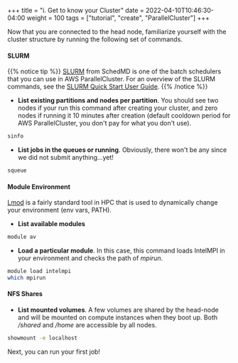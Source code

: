 +++
title = "i. Get to know your Cluster"
date = 2022-04-10T10:46:30-04:00
weight = 100
tags = ["tutorial", "create", "ParallelCluster"]
+++

Now that you are connected to the head node, familiarize yourself with the cluster structure by running the following set of commands.

#### SLURM

{{% notice tip %}}
[SLURM](https://slurm.schedmd.com) from SchedMD is one of the batch schedulers that you can use in AWS ParallelCluster. For an overview of the SLURM commands, see the [SLURM Quick Start User Guide](https://slurm.schedmd.com/quickstart.html).
{{% /notice %}}

- **List existing partitions and nodes per partition**. You should see two nodes if your run this command after creating your cluster, and zero nodes if running it 10 minutes after creation (default cooldown period for AWS ParallelCluster, you don't pay for what you don't use).
```bash
sinfo
```
- **List jobs in the queues or running**. Obviously, there won't be any since we did not submit anything...yet!
```bash
squeue
```

#### Module Environment

[Lmod](https://lmod.readthedocs.io/en/latest/) is a fairly standard tool in HPC that is used to dynamically change your environment (env vars, PATH).

- **List available modules**
```bash
module av
```
- **Load a particular module**. In this case, this command loads IntelMPI in your environment and checks the path of *mpirun*.
```bash
module load intelmpi
which mpirun
```

#### NFS Shares

- **List mounted volumes**. A few volumes are shared by the head-node and will be mounted on compute instances when they boot up. Both */shared* and */home* are accessible by all nodes.
```bash
showmount -e localhost
```

Next, you can run your first job!